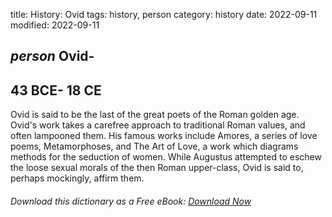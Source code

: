 title: History: Ovid
tags: history, person
category: history
date: 2022-09-11
modified: 2022-09-11

## _person_ Ovid-
 43 BCE-
18 CE
-
Ovid is said to be the last of
the great poets of the Roman golden age. Ovid's work takes a
carefree approach to traditional Roman values, and often lampooned
them. His famous works include Amores, a series of love
poems, Metamorphoses, and The Art of Love, a work
which diagrams methods for the seduction of women. While Augustus
attempted to eschew the loose sexual morals of the then Roman
upper-class, Ovid is said to, perhaps mockingly, affirm them.


###### Download *this* dictionary as a Free eBook: [Download Now]({static}static/SerfHistoryDictionary.pdf)

